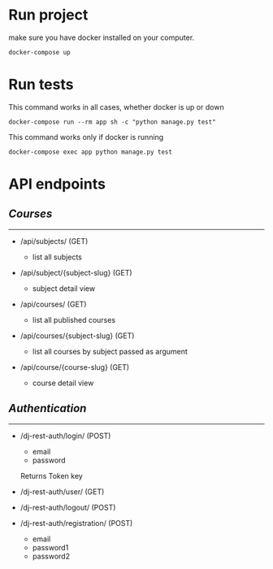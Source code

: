 Run project
=============

make sure you have docker installed on your computer.

````
docker-compose up
````

Run tests
=========

This command works in all cases, whether docker is up or down
````
docker-compose run --rm app sh -c "python manage.py test"
````

This command works only if  docker is running
````
docker-compose exec app python manage.py test 
````


API endpoints
=============
***Courses***
-
-------------
- /api/subjects/ (GET)
    - list all subjects

- /api/subject/{subject-slug} (GET)  
    - subject detail view

- /api/courses/ (GET)
    - list all published courses

- /api/courses/{subject-slug} (GET)
    - list all courses by subject passed as argument

- /api/course/{course-slug} (GET)
    - course detail view


***Authentication***
- 
--------------------


- /dj-rest-auth/login/ (POST)

    - email
    - password

    Returns Token key

- /dj-rest-auth/user/ (GET)

- /dj-rest-auth/logout/ (POST)

- /dj-rest-auth/registration/ (POST)

    - email
    - password1
    - password2

